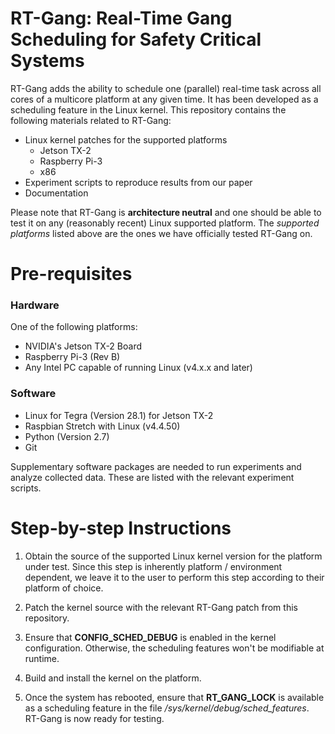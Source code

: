# RT-Gang: Real-Time Gang Scheduling for Safety Critical Systems
RT-Gang adds the ability to schedule one (parallel) real-time task across all cores of a multicore platform at any given time. It has been developed as a scheduling feature in the Linux kernel. This repository contains the following materials related to RT-Gang:
- Linux kernel patches for the supported platforms
  - Jetson TX-2
  - Raspberry Pi-3
  - x86
- Experiment scripts to reproduce results from our paper
- Documentation

Please note that RT-Gang is **architecture neutral** and one should be able to test it on any (reasonably recent) Linux supported platform. The *supported platforms* listed above are the ones we have officially tested RT-Gang on.

# Pre-requisites
### Hardware
One of the following platforms:
+ NVIDIA's Jetson TX-2 Board
+ Raspberry Pi-3 (Rev B)
+ Any Intel PC capable of running Linux (v4.x.x and later)

### Software
+ Linux for Tegra (Version 28.1) for Jetson TX-2
+ Raspbian Stretch with Linux (v4.4.50)
+ Python (Version 2.7)
+ Git

Supplementary software packages are needed to run experiments and analyze collected data. These are listed with the relevant experiment scripts.

# Step-by-step Instructions

1. Obtain the source of the supported Linux kernel version for the platform under test. Since this step is inherently platform / environment dependent, we leave it to the user to perform this step according to their platform of choice.

2. Patch the kernel source with the relevant RT-Gang patch from this repository.

3. Ensure that **CONFIG_SCHED_DEBUG** is enabled in the kernel configuration. Otherwise, the scheduling features won't be modifiable at runtime.

4. Build and install the kernel on the platform.

5. Once the system has rebooted, ensure that **RT_GANG_LOCK** is available as a scheduling feature in the file */sys/kernel/debug/sched_features*. RT-Gang is now ready for testing.
